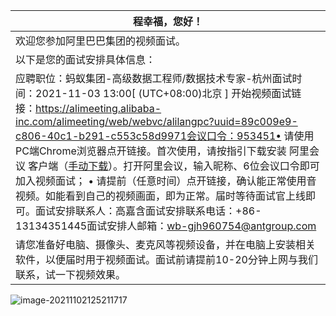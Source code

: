 | 程幸福，您好！                                               |
| ------------------------------------------------------------ |
| 欢迎您参加阿里巴巴集团的视频面试。                           |
| 以下是您的面试安排具体信息：                                 |
| 应聘职位：蚂蚁集团-高级数据工程师/数据技术专家-杭州面试时间：2021-11-03 13:00[ (UTC+08:00)北京 ] 开始视频面试链接：https://alimeeting.alibaba-inc.com/alimeeting/web/webvc/alilangpc?uuid=89c009e9-c806-40c1-b291-c553c58d9971会议口令：953451• 请使用PC端Chrome浏览器点开链接。首次使用，请按指引下载安装 阿里会议 客户端（[手动下载](https://alimeeting.alibaba-inc.com/alimeeting/web/webvc/downloadAlimeetingPc)）。打开阿里会议，输入昵称、6位会议口令即可加入视频面试； • 请提前（任意时间）点开链接，确认能正常使用音视频。如能看到自己的视频画面，即为正常。届时等待面试官上线即可。面试安排联系人：高嘉含面试安排联系电话：+86-13134351445面试安排人邮箱：wb-gjh960754@antgroup.com |
| 请您准备好电脑、摄像头、麦克风等视频设备，并在电脑上安装相关软件，以便届时用于视频面试。面试前请提前10-20分钟上网与我们联系，试一下视频效果。 |

![image-20211102125211717](https://piggo-picture.oss-cn-hangzhou.aliyuncs.com/image/image-20211102125211717.png)
